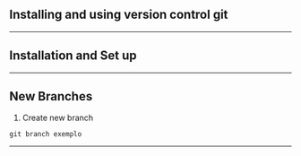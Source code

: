 ## Installing and using version control git
---
## Installation and Set up
---
## New Branches

1. Create new branch
```
git branch exemplo
```
---
